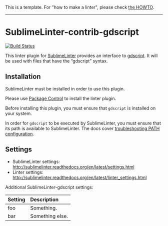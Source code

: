 This is a template. For "how to make a linter", please check [the HOWTO](HOWTO.md).

-----------------------------------------------------------------

SublimeLinter-contrib-gdscript
================================

[![Build Status](https://travis-ci.org/SublimeLinter/SublimeLinter-contrib-gdscript.svg?branch=master)](https://travis-ci.org/SublimeLinter/SublimeLinter-contrib-gdscript)

This linter plugin for [SublimeLinter](https://github.com/SublimeLinter/SublimeLinter) provides an interface to [gdscript](https://github.com/binogure-studio/SublimeLinter-gdscript). It will be used with files that have the “gdscript” syntax.

## Installation
SublimeLinter must be installed in order to use this plugin. 

Please use [Package Control](https://packagecontrol.io) to install the linter plugin.

Before installing this plugin, you must ensure that `gdscript` is installed on your system.

In order for `gdscript` to be executed by SublimeLinter, you must ensure that its path is available to SublimeLinter. The docs cover [troubleshooting PATH configuration](http://sublimelinter.readthedocs.io/en/latest/troubleshooting.html#finding-a-linter-executable).

## Settings
- SublimeLinter settings: http://sublimelinter.readthedocs.org/en/latest/settings.html
- Linter settings: http://sublimelinter.readthedocs.org/en/latest/linter_settings.html

Additional SublimeLinter-gdscript settings:

|Setting|Description    |
|:------|:--------------|
|foo    |Something.     |
|bar    |Something else.|
